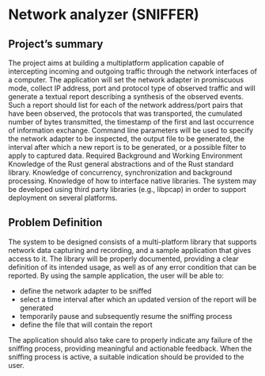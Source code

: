 # Network analyzer (SNIFFER)

## Project’s summary
The project aims at building a multiplatform application capable of intercepting incoming and outgoing traffic through the network interfaces of a computer. The application will set the network adapter in promiscuous mode, collect IP address, port and protocol type of observed traffic and will generate a textual report describing a synthesis of the observed events.
Such a report should list for each of the network address/port pairs that have been observed, the protocols that was transported, the cumulated number of bytes transmitted, the timestamp of the first and last occurrence of information exchange.
Command line parameters will be used to specify the network adapter to be inspected, the output file to be generated, the interval after which a new report is to be generated, or a possible filter to apply to captured data.
Required Background and Working Environment
Knowledge of the Rust general abstractions and of the Rust standard library. Knowledge of concurrency, synchronization and background processing. Knowledge of how to interface native libraries.
The system may be developed using third party libraries (e.g., libpcap) in order to support deployment on several platforms.

## Problem Definition
The system to be designed consists of a multi-platform library that supports network data capturing and recording, and a sample application that gives access to it.
The library will be properly documented, providing a clear definition of its intended usage, as well as of any error condition that can be reported.
By using the sample application, the user will be able to:
* define the network adapter to be sniffed
* select a time interval after which an updated version of the report will be generated
* temporarily pause and subsequently resume the sniffing process
* define the file that will contain the report

The application should also take care to properly indicate any failure of the sniffing process, providing meaningful and actionable feedback.
When the sniffing process is active, a suitable indication should be provided to the user.